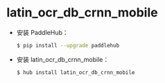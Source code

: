 # latin_ocr_db_crnn_mobile
* 安装 PaddleHub：

    ```bash
    $ pip install --upgrade paddlehub
    ```

* 安装 latin_ocr_db_crnn_mobile：

    ```bash
    $ hub install latin_ocr_db_crnn_mobile
    ```
